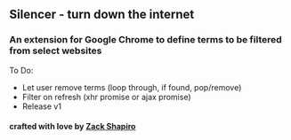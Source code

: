 ## Silencer - turn down the internet

### An extension for Google Chrome to define terms to be filtered from select websites

To Do:
* Let user remove terms (loop through, if found, pop/remove)
* Filter on refresh (xhr promise or ajax promise)
* Release v1

#### crafted with love by [Zack Shapiro](http://twitter.com/zackshapiro)
